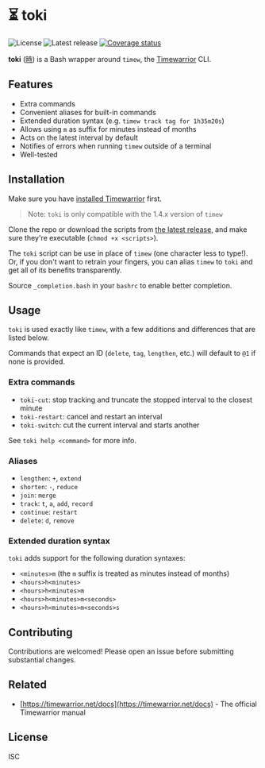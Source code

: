# ⏳ toki

![License](https://badgen.net/github/license/cheap-glitch/toki?color=green)
![Latest release](https://badgen.net/github/release/cheap-glitch/toki?color=green)
[![Coverage status](https://coveralls.io/repos/github/cheap-glitch/toki/badge.svg?branch=main)](https://coveralls.io/github/cheap-glitch/toki?branch=main)

**toki**  ([時](https://jisho.org/search/%E6%99%82)) is  a  Bash wrapper  around
`timew`, the [Timewarrior](https://timewarrior.net) CLI.

## Features

 * Extra commands
 * Convenient aliases for built-in commands
 * Extended duration syntax (e.g. `timew track tag for 1h35m20s`)
 * Allows using `m` as suffix for minutes instead of months
 * Acts on the latest interval by default
 * Notifies of errors when running `timew` outside of a terminal
 * Well-tested

## Installation

Make sure you have [installed Timewarrior](https://timewarrior.net/docs/install) first.

> Note: `toki` is only compatible with the 1.4.x version of `timew`

Clone the repo or download the scripts from [the latest release](https://github.com/cheap-glitch/toki/releases/latest),
and make sure they're executable (`chmod +x <scripts>`).

The `toki` script can be use in  place of `timew` (one character less to type!).
Or, if you don't  want to retrain your fingers, you can  alias `timew` to `toki`
and get all of its benefits transparently.

Source `_completion.bash` in your `bashrc` to enable better completion.

## Usage

`toki` is used  exactly like `timew`, with a few  additions and differences that
are listed below.

Commands that expect  an ID (`delete`, `tag`, `lengthen`, etc.)  will default to
`@1` if none is provided.

### Extra commands

 * `toki-cut`: stop tracking and truncate the stopped interval to the closest minute
 * `toki-restart`: cancel and restart an interval
 * `toki-switch`: cut the current interval and starts another

See `toki help <command>` for more info.

### Aliases

 * `lengthen`: `+`, `extend`
 * `shorten`: `-`, `reduce`
 * `join`: `merge`
 * `track`: `t`, `a`, `add`, `record`
 * `continue`: `restart`
 * `delete`: `d`, `remove`

### Extended duration syntax

`toki` adds support for the following duration syntaxes:
 * `<minutes>m` (the `m` suffix is treated as minutes instead of months)
 * `<hours>h<minutes>`
 * `<hours>h<minutes>m`
 * `<hours>h<minutes>m<seconds>`
 * `<hours>h<minutes>m<seconds>s`

## Contributing

Contributions are welcomed! Please open an issue before submitting substantial changes.

## Related

 * [https://timewarrior.net/docs](https://timewarrior.net/docs) - The official Timewarrior manual

## License

ISC
